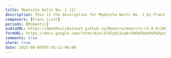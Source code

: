 ```yaml
---
title: Mephisto Waltz No. 1 (2)
description: This is the description for Mephisto Waltz No. 1 by Franz Liszt
composers: [Franz Liszt]
periods: [Romantic]
audioURL: https://OpenMusicDataset.github.io/Maestro/maestro-v3.0.0/2004/MIDI-Unprocessed_SMF_12_01_2004_01-05_ORIG_MID--AUDIO_12_R1_2004_10_Track10_wav.midi
formURL: https://docs.google.com/forms/d/e/1FAIpQLScqArkbKmF6QsRSPA3pnS2mgsJPUHL3Pd2dGTE_EcCGyp75xg/viewform
comments: true
share: true
date: 2021-08-08T07:43:13-06:00
---
```

